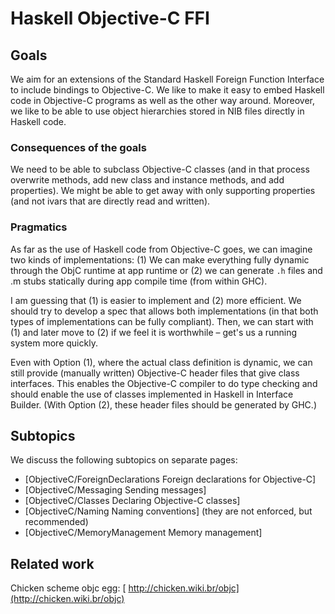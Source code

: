 # Haskell Objective-C FFI

## Goals


We aim for an extensions of the Standard Haskell Foreign Function Interface to include bindings to Objective-C.  We like to make it easy to embed Haskell code in Objective-C programs as well as the other way around.  Moreover, we like to be able to use object hierarchies stored in NIB files directly in Haskell code.

### Consequences of the goals


We need to be able to subclass Objective-C classes (and in that process overwrite methods, add new class and instance methods, and add properties).  We 
might be able to get away with only supporting properties (and not ivars that are directly read and written).

### Pragmatics


As far as the use of Haskell code from Objective-C goes, we can imagine two kinds of implementations: (1) We can make everything fully dynamic through the ObjC runtime at app runtime or (2) we can generate `.h` files and .m stubs statically during app compile time (from within GHC).


I am guessing that (1) is easier to implement and (2) more efficient.  We should try to develop a spec that allows both implementations (in that both types of implementations can be fully compliant).  Then, we can start with (1) and later move to (2) if we feel it is worthwhile – get's us a running system more quickly.


Even with Option (1), where the actual class definition is dynamic, we can still provide (manually written) Objective-C header files that give class interfaces.  This enables the Objective-C compiler to do type checking and should enable the use of classes implemented in Haskell in Interface Builder.  (With Option (2), these header files should be generated by GHC.)

## Subtopics


We discuss the following subtopics on separate pages:

- \[ObjectiveC/ForeignDeclarations Foreign declarations for Objective-C\]
- \[ObjectiveC/Messaging Sending messages\]
- \[ObjectiveC/Classes Declaring Objective-C classes\]
- \[ObjectiveC/Naming Naming conventions\] (they are not enforced, but recommended)
- \[ObjectiveC/MemoryManagement Memory management\] 

## Related work


Chicken scheme objc egg: [ http://chicken.wiki.br/objc](http://chicken.wiki.br/objc)